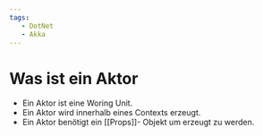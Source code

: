 ```yaml
---
tags:
   - DotNet
   - Akka
---
```


# Was ist ein Aktor

- Ein Aktor ist eine Woring Unit. 
- Ein Aktor wird innerhalb eines Contexts erzeugt.
- Ein Aktor benötigt ein [[Props]]- Objekt um erzeugt zu werden.









